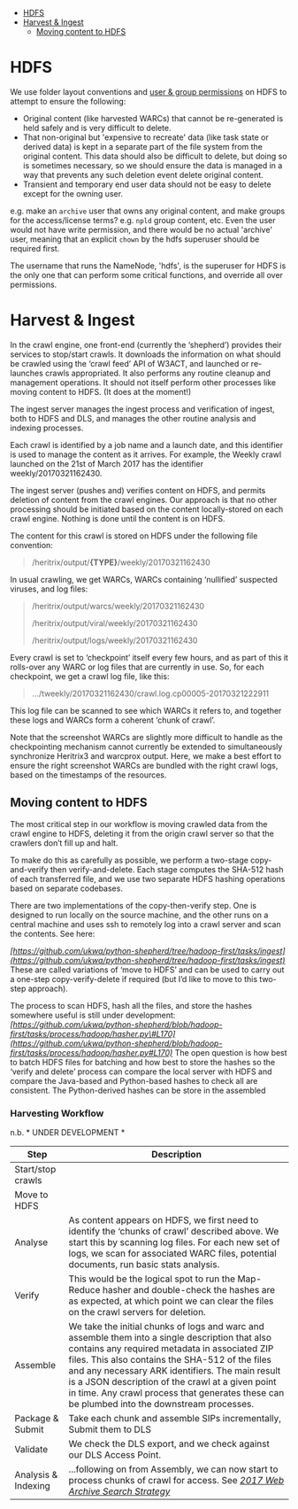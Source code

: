 

<!-- MarkdownTOC depth=2 autolink=true bracket=round lowercase_only_ascii=true -->

- [HDFS](#hdfs)
- [Harvest & Ingest](#harvest--ingest)
	- [Moving content to HDFS](#moving-content-to-hdfs)

<!-- /MarkdownTOC -->

HDFS
====

We use folder layout conventions and [user & group permissions](https://hadoop.apache.org/docs/r2.7.1/hadoop-project-dist/hadoop-hdfs/HdfsPermissionsGuide.html) on HDFS to attempt to ensure the following:

 * Original content (like harvested WARCs) that cannot be re-generated is held safely and is very difficult to delete.
 * That non-original but 'expensive to recreate' data (like task state or derived data) is kept in a separate part of the file system from the original content. This data should also be difficult to delete, but doing so is sometimes necessary, so we should ensure the data is managed in a way that prevents any such deletion event delete original content.
 * Transient and temporary end user data should not be easy to delete except for the owning user.

e.g. make an `archive` user that owns any original content, and make groups for the access/license terms? e.g. `npld` group content, etc. Even the user would not have write permission, and there would be no actual 'archive' user, meaning that an explicit `chown` by the hdfs superuser should be required first.

The username that runs the NameNode, 'hdfs', is the superuser for HDFS is the only one that can perform some critical functions, and override all over permissions.

Harvest & Ingest
================

In the crawl engine, one front-end (currently the ‘shepherd’) provides their services to stop/start crawls. It downloads the information on what should be crawled using the ‘crawl feed’ API of W3ACT, and launched or re-launches crawls appropriated. It also performs any routine cleanup and management operations. It should not itself perform other processes like moving content to HDFS. (It does at the moment!)

The ingest server manages the ingest process and verification of ingest, both to HDFS and DLS, and manages the other routine analysis and indexing processes.

Each crawl is identified by a job name and a launch date, and this identifier is used to manage the content as it arrives. For example, the Weekly crawl launched on the 21st of March 2017 has the identifier weekly/20170321162430.

The ingest server (pushes and) verifies content on HDFS, and permits deletion of content from the crawl engines. Our approach is that no other processing should be initiated based on the content locally-stored on each crawl engine. Nothing is done until the content is on HDFS.

The content for this crawl is stored on HDFS under the following file convention:

> /heritrix/output/**{TYPE}**/weekly/20170321162430

In usual crawling, we get WARCs, WARCs containing ‘nullified’ suspected viruses, and log files:

> /heritrix/output/warcs/weekly/20170321162430
>
> /heritrix/output/viral/weekly/20170321162430
>
> /heritrix/output/logs/weekly/20170321162430

Every crawl is set to ‘checkpoint’ itself every few hours, and as part of this it rolls-over any WARC or log files that are currently in use. So, for each checkpoint, we get a crawl log file, like this:

> .../tweekly/20170321162430/crawl.log.cp00005-20170321222911

This log file can be scanned to see which WARCs it refers to, and together these logs and WARCs form a coherent ‘chunk of crawl’.

Note that the screenshot WARCs are slightly more difficult to handle as the checkpointing mechanism cannot currently be extended to simultaneously synchronize Heritrix3 and warcprox output. Here, we make a best effort to ensure the right screenshot WARCs are bundled with the right crawl logs, based on the timestamps of the resources.

Moving content to HDFS
----------------------

The most critical step in our workflow is moving crawled data from the crawl engine to HDFS, deleting it from the origin crawl server so that the crawlers don’t fill up and halt.

To make do this as carefully as possible, we perform a two-stage copy-and-verify then verify-and-delete. Each stage computes the SHA-512 hash of each transferred file, and we use two separate HDFS hashing operations based on separate codebases.

There are two implementations of the copy-then-verify step. One is designed to run locally on the source machine, and the other runs on a central machine and uses ssh to remotely log into a crawl server and scan the contents. See here:

*[https://github.com/ukwa/python-shepherd/tree/hadoop-first/tasks/ingest](https://github.com/ukwa/python-shepherd/tree/hadoop-first/tasks/ingest)*
These are called variations of ‘move to HDFS’ and can be used to carry out a one-step copy-verify-delete if required (but I’d like to move to this two-step approach).

The process to scan HDFS, hash all the files, and store the hashes somewhere useful is still under development: *[https://github.com/ukwa/python-shepherd/blob/hadoop-first/tasks/process/hadoop/hasher.py\#L170](https://github.com/ukwa/python-shepherd/blob/hadoop-first/tasks/process/hadoop/hasher.py#L170)*
The open question is how best to batch HDFS files for batching and how best to store the hashes so the ‘verify and delete’ process can compare the local server with HDFS and compare the Java-based and Python-based hashes to check all are consistent. The Python-derived hashes can be store in the assembled


### Harvesting Workflow ###

n.b. * UNDER DEVELOPMENT *

| Step              | Description   |
| ----------------- | ------------- |
| Start/stop crawls |  |
| Move to HDFS      |  |
| Analyse           | As content appears on HDFS, we first need to identify the ‘chunks of crawl’ described above. We start this by scanning log files. For each new set of logs, we scan for associated WARC files, potential documents, run basic stats analysis. |
| Verify            | This would be the logical spot to run the Map-Reduce hasher and double-check the hashes are as expected, at which point we can clear the files on the crawl servers for deletion. |
| Assemble          | We take the initial chunks of logs and warc and assemble them into a single description that also contains any required metadata in associated ZIP files. This also contains the SHA-512 of the files and any necessary ARK identifiers. The main result is a JSON description of the crawl at a given point in time. Any crawl process that generates these can be plumbed into the downstream processes. |
| Package & Submit  | Take each chunk and assemble SIPs incrementally, Submit them to DLS |
| Validate          | We check the DLS export, and we check against our DLS Access Point. |
| Analysis & Indexing | ...following on from Assembly, we can now start to process chunks of crawl for access. See [*2017 Web Archive Search Strategy*](http://drive.google.com/open?id=1CJUvyI1XPOZt6oEl_2oFRJHXrv8K3_jT36AkOSEcjzw) |

